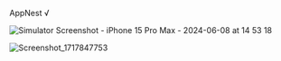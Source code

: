 AppNest √

![Simulator Screenshot - iPhone 15 Pro Max - 2024-06-08 at 14 53 18](https://github.com/NourhanHamada/app_nest/assets/88406076/77856915-10f8-46e8-89b7-a931e457a1a8)



![Screenshot_1717847753](https://github.com/NourhanHamada/app_nest/assets/88406076/eb51302b-f44f-445d-ab00-1c5bba95599c)
